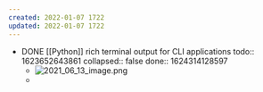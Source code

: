 ```yaml
---
created: 2022-01-07 1722
updated: 2022-01-07 1722
---
```

- DONE [[Python]] rich terminal output for CLI applications
  todo:: 1623652643861
  collapsed:: false
  done:: 1624314128597
	- ![2021_06_13_image.png](https://cdn.logseq.com/%2F07ac90d5-a8a5-495c-84ae-a5c969228e38433dd2e1-4cda-43a9-bd64-facb6d94c1ff2021_06_13_image.png?Expires=4777252662&Signature=FLm10VBr9QLrX-PoaTUaNskKlYP3nGdNvQ5Bm8UTrpl8fSVW3rBgn2UXhJ-9oW5UgrM~ppaovAzOm~BE-NuU1QnwGlZL8N-9kH228LMXoOohYg7zealzOtVGUne0-F-T-RSu7FOsHfnYrfTg4b-tJ-eTxnNhw3rl3eDZ6yeoHWYnGkEwKb7K4sJ28ARzDFeW~k2kfdDCUeKkUIrmicxCMRIo26k7YxSObazuUlg5ueQCrxjmt8-e2oEre7AYtNN3cBkxkWakX0P5~~ey~TmKeLU5NbZkitZmNyv-lOjsvsvp3t5riMF-DyyPlJBf~mWygVIsD6zMCS93bIcAwlTCyA__&Key-Pair-Id=APKAJE5CCD6X7MP6PTEA)
	-